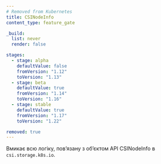 ```yaml
---
# Removed from Kubernetes
title: CSINodeInfo
content_type: feature_gate

_build:
  list: never
  render: false

stages:
  - stage: alpha 
    defaultValue: false
    fromVersion: "1.12"
    toVersion: "1.13"
  - stage: beta 
    defaultValue: true
    fromVersion: "1.14"
    toVersion: "1.16"    
  - stage: stable
    defaultValue: true
    fromVersion: "1.17"
    toVersion: "1.22"

removed: true  
---
```

Вмикає всю логіку, повʼязану з обʼєктом API CSINodeInfo в `csi.storage.k8s.io`.
